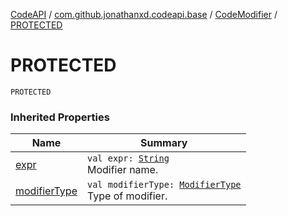 [CodeAPI](../../index.md) / [com.github.jonathanxd.codeapi.base](../index.md) / [CodeModifier](index.md) / [PROTECTED](.)

# PROTECTED

`PROTECTED`

### Inherited Properties

| Name | Summary |
|---|---|
| [expr](expr.md) | `val expr: `[`String`](https://kotlinlang.org/api/latest/jvm/stdlib/kotlin/-string/index.html)<br>Modifier name. |
| [modifierType](modifier-type.md) | `val modifierType: `[`ModifierType`](../-modifier-type/index.md)<br>Type of modifier. |
